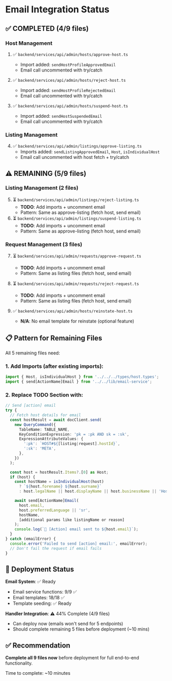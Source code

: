 # Email Integration Status

## ✅ COMPLETED (4/9 files)

### Host Management

1. ✅ `backend/services/api/admin/hosts/approve-host.ts`
   - Import added: `sendHostProfileApprovedEmail`
   - Email call uncommented with try/catch
2. ✅ `backend/services/api/admin/hosts/reject-host.ts`

   - Import added: `sendHostProfileRejectedEmail`
   - Email call uncommented with try/catch

3. ✅ `backend/services/api/admin/hosts/suspend-host.ts`
   - Import added: `sendHostSuspendedEmail`
   - Email call uncommented with try/catch

### Listing Management

4. ✅ `backend/services/api/admin/listings/approve-listing.ts`
   - Imports added: `sendListingApprovedEmail`, `Host`, `isIndividualHost`
   - Email call uncommented with host fetch + try/catch

## ⚠️ REMAINING (5/9 files)

### Listing Management (2 files)

5. ⏳ `backend/services/api/admin/listings/reject-listing.ts`
   - **TODO**: Add imports + uncomment email
   - Pattern: Same as approve-listing (fetch host, send email)
6. ⏳ `backend/services/api/admin/listings/suspend-listing.ts`
   - **TODO**: Add imports + uncomment email
   - Pattern: Same as approve-listing (fetch host, send email)

### Request Management (3 files)

7. ⏳ `backend/services/api/admin/requests/approve-request.ts`
   - **TODO**: Add imports + uncomment email
   - Pattern: Same as listing files (fetch host, send email)
8. ⏳ `backend/services/api/admin/requests/reject-request.ts`

   - **TODO**: Add imports + uncomment email
   - Pattern: Same as listing files (fetch host, send email)

9. ✅ `backend/services/api/admin/hosts/reinstate-host.ts`
   - **N/A**: No email template for reinstate (optional feature)

## 📋 Pattern for Remaining Files

All 5 remaining files need:

### 1. Add Imports (after existing imports):

```typescript
import { Host, isIndividualHost } from '../../../types/host.types';
import { send[ActionName]Email } from '../../lib/email-service';
```

### 2. Replace TODO Section with:

```typescript
// Send [action] email
try {
  // Fetch host details for email
  const hostResult = await docClient.send(
    new QueryCommand({
      TableName: TABLE_NAME,
      KeyConditionExpression: 'pk = :pk AND sk = :sk',
      ExpressionAttributeValues: {
        ':pk': `HOST#${[listing|request].hostId}`,
        ':sk': 'META',
      },
    })
  );

  const host = hostResult.Items?.[0] as Host;
  if (host) {
    const hostName = isIndividualHost(host)
      ? `${host.forename} ${host.surname}`
      : host.legalName || host.displayName || host.businessName || 'Host';

    await send[ActionName]Email(
      host.email,
      host.preferredLanguage || 'sr',
      hostName,
      [additional params like listingName or reason]
    );
    console.log(`📧 [Action] email sent to ${host.email}`);
  }
} catch (emailError) {
  console.error('Failed to send [action] email:', emailError);
  // Don't fail the request if email fails
}
```

## 🚀 Deployment Status

**Email System**: ✅ Ready

- Email service functions: 9/9 ✅
- Email templates: 18/18 ✅
- Template seeding: ✅ Ready

**Handler Integration**: ⚠️ 44% Complete (4/9 files)

- Can deploy now (emails won't send for 5 endpoints)
- Should complete remaining 5 files before deployment (~10 mins)

## ✅ Recommendation

**Complete all 9 files now** before deployment for full end-to-end functionality.

Time to complete: ~10 minutes















